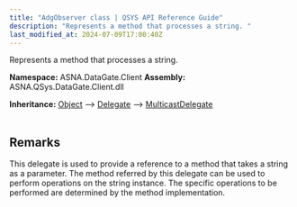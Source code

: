 ```yaml
---
title: "AdgObserver class | QSYS API Reference Guide"
description: "Represents a method that processes a string. "
last_modified_at: 2024-07-09T17:00:40Z
---
```


Represents a method that processes a string.

**Namespace:** ASNA.DataGate.Client
**Assembly:** ASNA.QSys.DataGate.Client.dll

**Inheritance:** [Object](https://docs.microsoft.com/en-us/dotnet/api/system.object) --> [Delegate](https://learn.microsoft.com/en-US/dotnet/csharp/programming-guide/delegates/) --> [MulticastDelegate](https://learn.microsoft.com/en-us/dotnet/api/system.multicastdelegate?view=net-8.0)
<br>
<br>

## Remarks
This delegate is used to provide a reference to a method that takes a string as a parameter.
The method referred by this delegate can be used to perform operations on the string instance.
The specific operations to be performed are determined by the method implementation.

<br>
<br>
